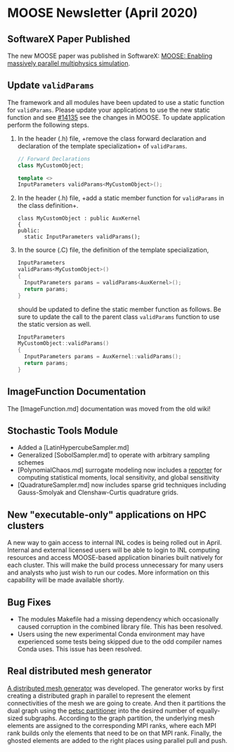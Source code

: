 # MOOSE Newsletter (April 2020)

## SoftwareX Paper Published

The new MOOSE paper was published in SoftwareX: [MOOSE: Enabling massively parallel multiphysics simulation](https://doi.org/10.1016/j.softx.2020.100430).

## Update `validParams`

The framework and all modules have been updated to use a static function for `validParams`. Please
update your applications to use the new static function and see
[#14135](https://github.com/idaholab/moose/issues/14135) see the changes in MOOSE. To update
application perform the following steps.

1. In the header (.h) file, +remove the class forward declaration and declaration of the template
   specialization+ of `validParams`.

   ```C++
   // Forward Declarations
   class MyCustomObject;

   template <>
   InputParameters validParams<MyCustomObject>();
   ```

2. In the header (.h) file, +add a static member function for `validParams` in the class definition+.

   ```
   class MyCustomObject : public AuxKernel
   {
   public:
     static InputParameters validParams();
   ```

3. In the source (.C) file, the definition of the template specialization,

   ```C++
   InputParameters
   validParams<MyCustomObject>()
   {
     InputParameters params = validParams<AuxKernel>();
     return params;
   }
   ```

   should be updated to define the static member function as follows. Be sure to update the
   call to the parent class `validParams` function to use the static version as well.

   ```C++
   InputParameters
   MyCustomObject::validParams()
   {
     InputParameters params = AuxKernel::validParams();
     return params;
   }
   ```

## ImageFunction Documentation

The [ImageFunction.md] documentation was moved from the old wiki!

## Stochastic Tools Module

- Added a [LatinHypercubeSampler.md]
- Generalized [SobolSampler.md] to operate with arbitrary sampling schemes
- [PolynomialChaos.md] surrogate modeling now includes a [reporter](PolynomialChaosReporter.md) for computing statistical moments, local sensitivity, and global sensitivity
- [QuadratureSampler.md] now includes sparse grid techniques including Gauss-Smolyak and Clenshaw-Curtis quadrature grids.

## New "executable-only" applications on HPC clusters

A new way to gain access to internal INL codes is being rolled out in April. Internal and external licensed users will be able to login to INL computing resources and access MOOSE-based application binaries built natively for each cluster. This will make the build process unnecessary for many users and analysts who just wish to run our codes. More information on this capability will be made available shortly.

## Bug Fixes

- The modules Makefile had a missing dependency which occasionally caused corruption in the combined library file. This has been resolved.
- Users using the new experimental Conda environment may have experienced some tests being skipped due to the odd compiler names Conda uses. This issue has been resolved.

## Real distributed mesh generator

[A distributed mesh generator](DistributedRectilinearMeshGenerator.md) was developed. The generator works by
first creating a distributed graph in parallel to represent the element connectivities of the mesh we are
going to create. And then it partitions the dual graph using the [petsc partitioner](PetscExternalPartitioner.md)
into the desired number of equally-sized subgraphs. According to the graph partition, the underlying mesh elements
are assigned to the corresponding MPI ranks, where each MPI rank builds only the elements that need to be on
that MPI rank. Finally, the ghosted elements are added to the right places using parallel pull and push.
